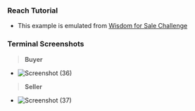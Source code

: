 ### Reach Tutorial

- This example is emulated from [Wisdom for Sale Challenge](https://docs.reach.sh/tut/wfs/#wfs)


### Terminal Screenshots

> **Buyer**
- ![Screenshot (36)](https://user-images.githubusercontent.com/85407620/176727455-43554b83-d483-4333-b3a0-83d197bc6e8e.png)
> **Seller**
- ![Screenshot (37)](https://user-images.githubusercontent.com/85407620/176727475-229bb88e-097e-41aa-9526-21cfac858a27.png)

